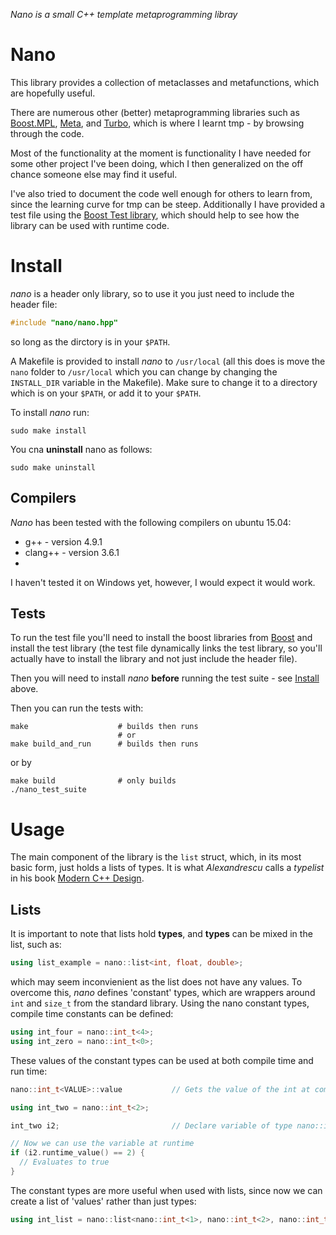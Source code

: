 *Nano is a small C++ template metaprogramming libray*

# Nano

This library provides a collection of metaclasses and metafunctions, which are hopefully useful.

There are numerous other (better) metaprogramming libraries such as [Boost.MPL](http://www.boost.org/doc/libs/1_58_0/libs/mpl/doc/index.html), [Meta](https://github.com/ericniebler/meta), and [Turbo](https://github.com/Manu343726/Turbo), which is where I learnt tmp - by browsing through the code.

Most of the functionality at the moment is functionality I have needed for some other project I've been doing, which I then generalized on the off chance someone else may find it useful.

I've also tried to document the code well enough for others to learn from, since the learning curve for tmp can be steep. Additionally I have provided a test file using the [Boost Test library](http://www.boost.org/doc/libs/1_58_0/libs/test/doc/html/index.html), which should help to see how the library can be used with runtime code.

# Install 

*nano* is a header only library, so to use it you just need to include the header file:
```.cpp
#include "nano/nano.hpp"
```
so long as the dirctory is in your ```$PATH```. 

A Makefile is provided to install *nano* to ```/usr/local``` (all this does is move the ```nano``` folder to ```/usr/local``` which you can change by changing the ```INSTALL_DIR``` variable in the Makefile). Make sure to change it to a directory which is on your ```$PATH```, or add it to your ```$PATH```.

To install *nano* run:

```
sudo make install
```
You cna __uninstall__ nano as follows:
```
sudo make uninstall
```

## Compilers

*Nano* has been tested with the following compilers on ubuntu 15.04:

* g++ - version 4.9.1
* clang++ - version 3.6.1
* 
I haven't tested it on Windows yet, however, I would expect it would work.

## Tests

To run the test file you'll need to install the boost libraries from [Boost](http://www.boost.org/) and install the test library (the test file dynamically links the test library, so you'll actually have to install the library and not just include the header file).

Then you will need to install *nano* __before__ running the test suite - see [Install](#install) above.

Then you can run the tests with:

```
make                    # builds then runs
                        # or
make build_and_run      # builds then runs
```
or by
```
make build              # only builds
./nano_test_suite       
```

# Usage

The main component of the library is the ```list``` struct, which, in its most basic form, just holds a lists of types. It is what *Alexandrescu* calls a *typelist* in his book [Modern C++ Design](http://www.amazon.com/Modern-Design-Generic-Programming-Patterns/dp/0201704315). 

## Lists

It is important to note that lists hold __types__, and __types__ can be mixed in the list, such as:
```.cpp
using list_example = nano::list<int, float, double>;
```
which may seem inconvienient as the list does not have any values. To overcome this, *nano* defines 'constant' types, which are wrappers around ```int``` and ```size_t``` from the standard library. Using the nano constant types, compile time constants can be defined:
```.cpp
using int_four = nano::int_t<4>;
using int_zero = nano::int_t<0>;
```
These values of the constant types can be used at both compile time and run time:
```.cpp
nano::int_t<VALUE>::value           // Gets the value of the int at compile time

using int_two = nano::int_t<2>;

int_two i2;                         // Declare variable of type nano::int_t<2>

// Now we can use the variable at runtime 
if (i2.runtime_value() == 2) {
  // Evaluates to true 
}
```
The constant types are more useful when used with lists, since now we can create a list of 'values' rather than just types:
```.cpp
using int_list = nano::list<nano::int_t<1>, nano::int_t<2>, nano::int_t<3>>;    // List of 3 elements
```
